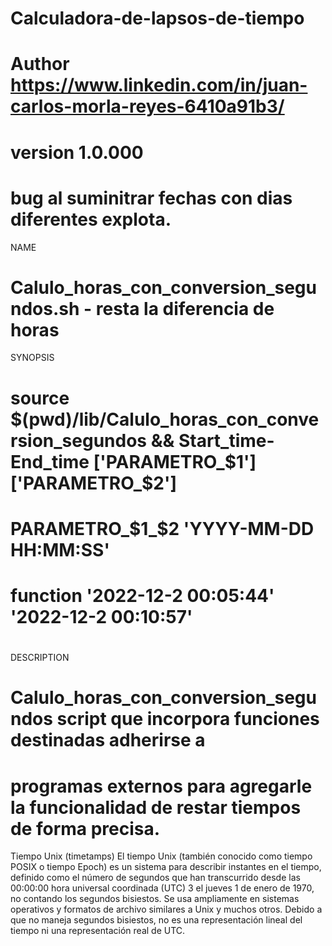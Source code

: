 # Calculadora-de-lapsos-de-tiempo



# Author https://www.linkedin.com/in/juan-carlos-morla-reyes-6410a91b3/
# version 1.0.000 
# bug al suminitrar fechas con dias diferentes explota.


NAME 
#       Calulo_horas_con_conversion_segundos.sh - resta la diferencia de horas

SYNOPSIS
#		source $(pwd)/lib/Calulo_horas_con_conversion_segundos && Start_time-End_time ['PARAMETRO_$1'] ['PARAMETRO_$2']
#       PARAMETRO_$1_$2 'YYYY-MM-DD HH:MM:SS'
#       function '2022-12-2 00:05:44' '2022-12-2 00:10:57'
#
DESCRIPTION
#        Calulo_horas_con_conversion_segundos script que incorpora funciones destinadas adherirse a 
#		 programas externos para agregarle la funcionalidad de restar tiempos de forma precisa.


Tiempo Unix (timetamps)
El tiempo Unix (también conocido como tiempo POSIX o tiempo Epoch) es un sistema para describir instantes en el tiempo,
definido como el número de segundos que han transcurrido desde las 00:00:00 hora universal coordinada (UTC)
3 el jueves 1 de enero de 1970, no contando los segundos bisiestos.
Se usa ampliamente en sistemas operativos y formatos de archivo similares a Unix y muchos otros.
Debido a que no maneja segundos bisiestos, no es una representación lineal del tiempo ni una representación real de UTC.
